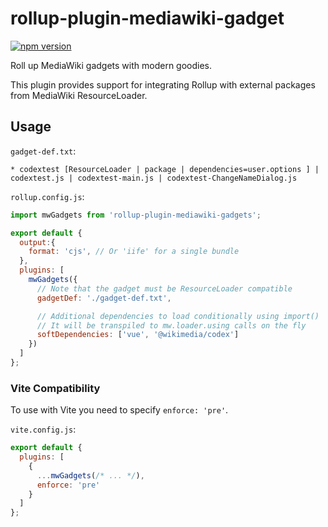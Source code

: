 # rollup-plugin-mediawiki-gadget

<a href="https://www.npmjs.com/package/rollup-plugin-mediawiki-gadget">
  <img src="https://img.shields.io/npm/v/rollup-plugin-mediawiki-gadget.svg" alt="npm version" >
</a>

Roll up MediaWiki gadgets with modern goodies.

This plugin provides support for integrating Rollup with external packages from MediaWiki ResourceLoader.


## Usage
`gadget-def.txt`:
```
* codextest [ResourceLoader | package | dependencies=user.options ] | codextest.js | codextest-main.js | codextest-ChangeNameDialog.js
```

`rollup.config.js`:
```js
import mwGadgets from 'rollup-plugin-mediawiki-gadgets';

export default {
  output:{
    format: 'cjs', // Or 'iife' for a single bundle
  },
  plugins: [
    mwGadgets({
      // Note that the gadget must be ResourceLoader compatible
      gadgetDef: './gadget-def.txt',

      // Additional dependencies to load conditionally using import()
      // It will be transpiled to mw.loader.using calls on the fly
      softDependencies: ['vue', '@wikimedia/codex']
    })
  ]
};
```

### Vite Compatibility
To use with Vite you need to specify `enforce: 'pre'`.

`vite.config.js`:
```js
export default {
  plugins: [
    {
      ...mwGadgets(/* ... */),
      enforce: 'pre'
    }
  ]
};
```
